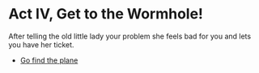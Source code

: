 # Act IV, Get to the Wormhole!

After telling the old little lady your problem she feels bad for
you and lets you have her ticket.

  * [Go find the plane](../act5/start.md)

